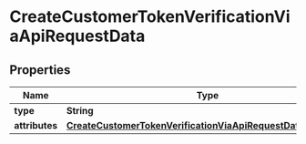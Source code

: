 

# CreateCustomerTokenVerificationViaApiRequestData


## Properties

| Name | Type | Description | Notes |
|------------ | ------------- | ------------- | -------------|
|**type** | **String** |  |  |
|**attributes** | [**CreateCustomerTokenVerificationViaApiRequestDataAttributes**](CreateCustomerTokenVerificationViaApiRequestDataAttributes.md) |  |  |



